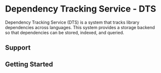 # Dependency Tracking Service - DTS

Dependency Tracking Service (DTS) is a system that tracks library dependencies across languages.
This system provides a storage backend so that dependencies can be stored, indexed, and queried.

## Support

## Getting Started


